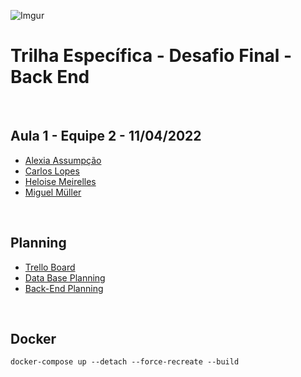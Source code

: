 ![Imgur](https://i.imgur.com/j9JmM4L.png)

# **Trilha Específica - Desafio Final - Back End**

<br/>

## **Aula 1 - Equipe 2 - 11/04/2022**

- [Alexia Assumpção](https://github.com/alexiaassumpcao)
- [Carlos Lopes](https://github.com/devcarlosl)
- [Heloise Meirelles](https://github.com/Heloisemeirelles)
- [Miguel Müller](https://github.com/miguelsmuller)

<br/>

## Planning

- [Trello Board](https://trello.com/b/KfE5ZTRF/the-jasons-projectd)
- [Data Base Planning](./docs/PLANING_DB.md)
- [Back-End Planning](./docs/PLANING_BACK.md)

<br/>

## Docker

`docker-compose up --detach --force-recreate --build`
